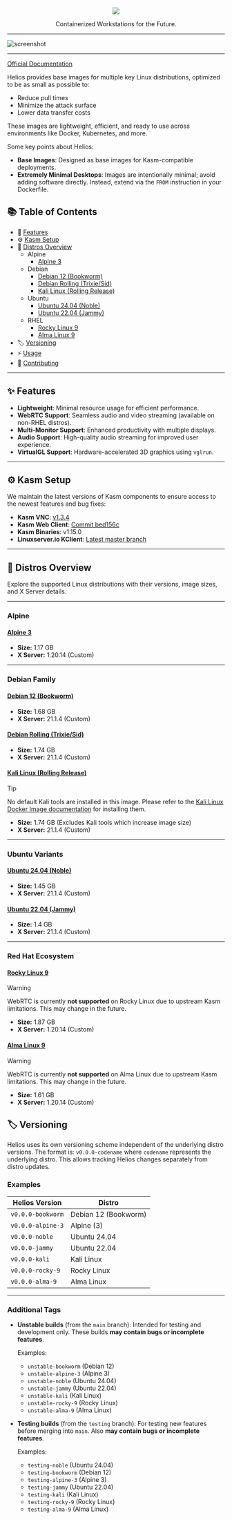 <br />
<p align="center">
    <img src="common/root/usr/share/themes/helios-icon.png"/>
    <p align="center">
        Containerized Workstations for the Future.
    </p>
</p>

---

![screenshot](./screenshot.png)

---

[Official Documentation](https://juno-fx.github.io/Helios/) 

Helios provides base images for multiple key Linux distributions, optimized to be as small as possible to:

- Reduce pull times  
- Minimize the attack surface  
- Lower data transfer costs  

These images are lightweight, efficient, and ready to use across environments like Docker, Kubernetes, and more.

Some key points about Helios:

- **Base Images**: Designed as base images for Kasm-compatible deployments.  
- **Extremely Minimal Desktops**: Images are intentionally minimal; avoid adding software directly. Instead, extend via the `FROM` instruction in your Dockerfile.

## 📚 Table of Contents

- 🚀 [Features](#✨-features)  
- ⚙️ [Kasm Setup](#⚙️-kasm-setup)
- 🐧 [Distros Overview](#🐧-distros-overview)  
  - Alpine  
    - [Alpine 3](#alpine-3)  
  - Debian  
    - [Debian 12 (Bookworm)](#debian-12-bookworm)  
    - [Debian Rolling (Trixie/Sid)](#debian-rolling-trixie-sid)  
    - [Kali Linux (Rolling Release)](#kali-linux-rolling-release)  
  - Ubuntu  
    - [Ubuntu 24.04 (Noble)](#ubuntu-2404-noble)  
    - [Ubuntu 22.04 (Jammy)](#ubuntu-2204-jammy)  
  - RHEL  
    - [Rocky Linux 9](#rocky-linux-9)  
    - [Alma Linux 9](#alma-linux-9)
- 🏷️ [Versioning](#%EF%B8%8F-versioning)
- ⚡ [Usage](https://juno-fx.github.io/Helios/deploy-usage/)
- 🤝 [Contributing](CONTRIBUTING.md)

---

## ✨ Features

- **Lightweight**: Minimal resource usage for efficient performance.  
- **WebRTC Support**: Seamless audio and video streaming (available on non-RHEL distros).  
- **Multi-Monitor Support**: Enhanced productivity with multiple displays.  
- **Audio Support**: High-quality audio streaming for improved user experience.  
- **VirtualGL Support**: Hardware-accelerated 3D graphics using `vglrun`.

---

## ⚙️ Kasm Setup

We maintain the latest versions of Kasm components to ensure access to the newest features and bug fixes:

- **Kasm VNC**: [v1.3.4](https://github.com/kasmtech/KasmVNC/tree/release/1.3.4)  
- **Kasm Web Client**: [Commit bed156c](https://github.com/kasmtech/noVNC/tree/bed156c565f7646434563d2deddd3a6c945b7727)  
- **Kasm Binaries**: v1.15.0  
- **Linuxserver.io KClient**: [Latest master branch](https://github.com/linuxserver/kclient/commits/master/)

---

## 🐧 Distros Overview

Explore the supported Linux distributions with their versions, image sizes, and X Server details.

---

### Alpine

#### [Alpine 3](https://hub.docker.com/_/alpine/tags?name=3)

- **Size:** 1.17 GB  
- **X Server:** 1.20.14 (Custom)

---

### Debian Family

#### [Debian 12 (Bookworm)](https://hub.docker.com/_/debian/tags?name=bookworm)

- **Size:** 1.68 GB  
- **X Server:** 21.1.4 (Custom)

#### [Debian Rolling (Trixie/Sid)](https://hub.docker.com/_/debian/tags?name=sid)

- **Size:** 1.74 GB  
- **X Server:** 21.1.4 (Custom)

#### [Kali Linux (Rolling Release)](https://hub.docker.com/r/kalilinux/kali-rolling)

> [!TIP]  
> No default Kali tools are installed in this image. Please refer to the [Kali Linux Docker Image documentation](https://www.kali.org/docs/containers/official-kalilinux-docker-images/) for installing them.

- **Size:** 1.74 GB (Excludes Kali tools which increase image size)  
- **X Server:** 21.1.4 (Custom)

---

### Ubuntu Variants

#### [Ubuntu 24.04 (Noble)](https://hub.docker.com/_/ubuntu/tags?name=noble)

- **Size:** 1.45 GB  
- **X Server:** 21.1.4 (Custom)

#### [Ubuntu 22.04 (Jammy)](https://hub.docker.com/_/ubuntu/tags?name=jammy)

- **Size:** 1.4 GB  
- **X Server:** 21.1.4 (Custom)

---

### Red Hat Ecosystem

#### [Rocky Linux 9](https://hub.docker.com/_/rockylinux/tags?name=9)

> [!WARNING]  
> WebRTC is currently **not supported** on Rocky Linux due to upstream Kasm limitations. This may change in the future.

- **Size:** 1.87 GB  
- **X Server:** 1.20.14 (Custom)

#### [Alma Linux 9](https://hub.docker.com/_/almalinux/tags?name=9)

> [!WARNING]  
> WebRTC is currently **not supported** on Alma Linux due to upstream Kasm limitations. This may change in the future.

- **Size:** 1.61 GB  
- **X Server:** 1.20.14 (Custom)

## 🏷️ Versioning

Helios uses its own versioning scheme independent of the underlying distro versions. The format is: `v0.0.0-codename` where `codename` represents the underlying distro. This allows tracking Helios changes separately from distro updates.

### Examples

| Helios Version    | Distro               |
|-------------------|----------------------|
| `v0.0.0-bookworm` | Debian 12 (Bookworm) |
| `v0.0.0-alpine-3` | Alpine (3)           |
| `v0.0.0-noble`    | Ubuntu 24.04         |
| `v0.0.0-jammy`    | Ubuntu 22.04         |
| `v0.0.0-kali`     | Kali Linux           |
| `v0.0.0-rocky-9`  | Rocky Linux          |
| `v0.0.0-alma-9`   | Alma Linux           |

---

### Additional Tags

- **Unstable builds** (from the `main` branch): Intended for testing and development only. These builds **may contain bugs or incomplete features**.

  Examples:
  - `unstable-bookworm` (Debian 12)
  - `unstable-alpine-3` (Alpine 3)
  - `unstable-noble` (Ubuntu 24.04)
  - `unstable-jammy` (Ubuntu 22.04)
  - `unstable-kali` (Kali Linux)
  - `unstable-rocky-9` (Rocky Linux)
  - `unstable-alma-9` (Alma Linux)

- **Testing builds** (from the `testing` branch): For testing new features before merging into `main`. Also **may contain bugs or incomplete features**.

  Examples:
  - `testing-noble` (Ubuntu 24.04)
  - `testing-bookworm` (Debian 12)
  - `testing-alpine-3` (Alpine 3)
  - `testing-jammy` (Ubuntu 22.04)
  - `testing-kali` (Kali Linux)
  - `testing-rocky-9` (Rocky Linux)
  - `testing-alma-9` (Alma Linux)

